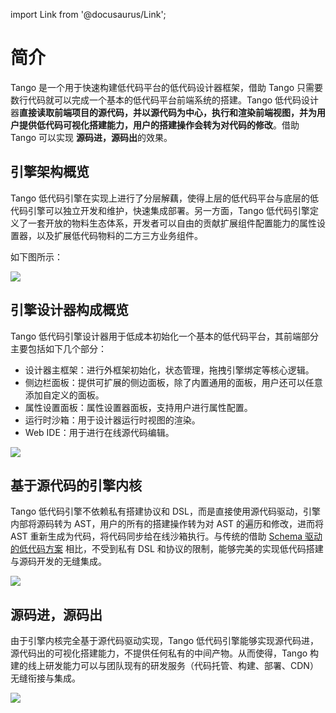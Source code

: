 import Link from '@docusaurus/Link';

# 简介

Tango 是一个用于快速构建低代码平台的低代码设计器框架，借助 Tango 只需要数行代码就可以完成一个基本的低代码平台前端系统的搭建。Tango 低代码设计器**直接读取前端项目的源代码，并以源代码为中心，执行和渲染前端视图，并为用户提供低代码可视化搭建能力，用户的搭建操作会转为对代码的修改**。借助 Tango 可以实现 **源码进，源码出**的效果。

## 引擎架构概览

Tango 低代码引擎在实现上进行了分层解藕，使得上层的低代码平台与底层的低代码引擎可以独立开发和维护，快速集成部署。另一方面，Tango 低代码引擎定义了一套开放的物料生态体系，开发者可以自由的贡献扩展组件配置能力的属性设置器，以及扩展低代码物料的二方三方业务组件。

如下图所示：

<img src="https://p6.music.126.net/obj/wonDlsKUwrLClGjCm8Kx/18236990116/aabf/8a16/28ee/f0fd29a84c7aa40bb26383cdef12b88c.png" />

## 引擎设计器构成概览

Tango 低代码引擎设计器用于低成本初始化一个基本的低代码平台，其前端部分主要包括如下几个部分：

- 设计器主框架：进行外框架初始化，状态管理，拖拽引擎绑定等核心逻辑。
- 侧边栏面板：提供可扩展的侧边面板，除了内置通用的面板，用户还可以任意添加自定义的面板。
- 属性设置面板：属性设置器面板，支持用户进行属性配置。
- 运行时沙箱：用于设计器运行时视图的渲染。
- Web IDE：用于进行在线源代码编辑。

<img src="https://p6.music.126.net/obj/wonDlsKUwrLClGjCm8Kx/30108642346/b8cf/e86d/ef5a/514d90b722b5d8dc0e18516ed594a07b.png" />

## 基于源代码的引擎内核

Tango 低代码引擎不依赖私有搭建协议和 DSL，而是直接使用源代码驱动，引擎内部将源码转为 AST，用户的所有的搭建操作转为对 AST 的遍历和修改，进而将 AST 重新生成为代码，将代码同步给在线沙箱执行。与传统的借助 [Schema 驱动的低代码方案](https://mp.weixin.qq.com/s/yqYey76qLGYPfDtpGkVFfA) 相比，不受到私有 DSL 和协议的限制，能够完美的实现低代码搭建与源码开发的无缝集成。

<img src="https://p5.music.126.net/obj/wonDlsKUwrLClGjCm8Kx/13140534982/ee2e/f42c/cc9a/184e2918a011b57d46e6c64a2722fa44.png" />

## 源码进，源码出

由于引擎内核完全基于源代码驱动实现，Tango 低代码引擎能够实现源代码进，源代码出的可视化搭建能力，不提供任何私有的中间产物。从而使得，Tango 构建的线上研发能力可以与团队现有的研发服务（代码托管、构建、部署、CDN）无缝衔接与集成。

<img src="https://p6.music.126.net/obj/wonDlsKUwrLClGjCm8Kx/13208022400/b809/b82e/77b0/5e4fe78a8f11c8ed89c9ec9ced43e845.png" />
